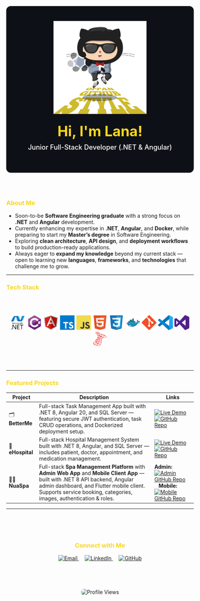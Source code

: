 <div align="center" style="background-color:#0d1117; padding:40px 0; border-radius:12px;">
  <img src="https://github.com/lana-mustafic/lana-mustafic/blob/main/assets/github-style.png"
       width="250"
       alt="GitHub Style Octocat"
       style="margin-bottom:10px;" />

  <h2 style="color:#f9d71c; margin:10px 0 0 0; font-size:38px;">Hi, I'm Lana!</h2>
  <p style="color:#ffffff; font-size:18px; margin-top:10px; font-weight:500;">
    Junior Full-Stack Developer (.NET & Angular)
  </p>
</div>

<br><br>

<h3 style="color:#f9d71c;">About Me</h3>

- Soon-to-be **Software Engineering graduate** with a strong focus on **.NET** and **Angular** development.  
- Currently enhancing my expertise in **.NET**, **Angular**, and **Docker**, while preparing to start my **Master’s degree** in Software Engineering.  
- Exploring **clean architecture**, **API design**, and **deployment workflows** to build production-ready applications.  
- Always eager to **expand my knowledge** beyond my current stack — open to learning new **languages**, **frameworks**, and **technologies** that challenge me to grow.  

---

<h3 style="color:#f9d71c;">Tech Stack</h3>
<br><br/>
<p align="center">
  <img src="https://raw.githubusercontent.com/devicons/devicon/master/icons/dot-net/dot-net-original-wordmark.svg" height="40" alt=".NET" />
  <img src="https://raw.githubusercontent.com/devicons/devicon/master/icons/csharp/csharp-original.svg" height="40" alt="C#" />
  <img src="https://raw.githubusercontent.com/devicons/devicon/master/icons/angularjs/angularjs-original.svg" height="40" alt="Angular" />
  <img src="https://raw.githubusercontent.com/devicons/devicon/master/icons/typescript/typescript-original.svg" height="40" alt="TypeScript" />
  <img src="https://raw.githubusercontent.com/devicons/devicon/master/icons/javascript/javascript-original.svg" height="40" alt="JavaScript" />
  <img src="https://raw.githubusercontent.com/devicons/devicon/master/icons/html5/html5-original.svg" height="40" alt="HTML5" />
  <img src="https://raw.githubusercontent.com/devicons/devicon/master/icons/css3/css3-original.svg" height="40" alt="CSS3" />
  <img src="https://raw.githubusercontent.com/devicons/devicon/master/icons/docker/docker-original.svg" height="40" alt="Docker" />
  <img src="https://raw.githubusercontent.com/devicons/devicon/master/icons/git/git-original.svg" height="40" alt="Git" />
  <img src="https://raw.githubusercontent.com/devicons/devicon/master/icons/vscode/vscode-original.svg" height="40" alt="VS Code" />
  <img src="https://raw.githubusercontent.com/devicons/devicon/master/icons/visualstudio/visualstudio-plain.svg" height="40" alt="Visual Studio" />
  <img src="https://raw.githubusercontent.com/devicons/devicon/master/icons/microsoftsqlserver/microsoftsqlserver-plain.svg" height="40" alt="SQL Server" />
</p>
<br><br/>

---

<h3 style="color:#f9d71c;">Featured Projects</h3>

| Project | Description | Links |
|--------|-------------|-------|
| 🗂️ **BetterMe** | Full-stack Task Management App built with .NET 8, Angular 20, and SQL Server — featuring secure JWT authentication, task CRUD operations, and Dockerized deployment setup. | <a href="#"><img src="https://skillicons.dev/icons?i=vercel" width="36" title="Live Demo"/></a> <a href="https://github.com/lana-mustafic/BetterMe"><img src="https://skillicons.dev/icons?i=github" width="36" title="GitHub Repo"/></a> |
| 🏥 **eHospital** | Full-stack Hospital Management System built with .NET 8, Angular, and SQL Server — includes patient, doctor, appointment, and medication management. | <a href="#"><img src="https://skillicons.dev/icons?i=vercel" width="36" title="Live Demo"/></a> <a href="https://github.com/lana-mustafic/eHospital"><img src="https://skillicons.dev/icons?i=github" width="36" title="GitHub Repo"/></a> |
| 💆‍♀️ **NuaSpa** | Full-stack **Spa Management Platform** with **Admin Web App** and **Mobile Client App** — built with .NET 8 API backend, Angular admin dashboard, and Flutter mobile client. Supports service booking, categories, images, authentication & roles. | **Admin:** <a href="https://github.com/lana-mustafic/NuaSpa-admin"><img src="https://skillicons.dev/icons?i=github" width="36" title="Admin GitHub Repo"/></a> &nbsp;&nbsp; **Mobile:** <a href="https://github.com/lana-mustafic/NuaSpa-mobile"><img src="https://skillicons.dev/icons?i=github" width="36" title="Mobile GitHub Repo"/></a> |

---
<br><br/>

<div align="center" style="margin-top: 40px;">

  <h3 style="color:#f9d71c; margin-bottom: 16px;">Connect with Me</h3>

  <a href="mailto:lana-mustafic@outlook.com" target="_blank">
    <img src="https://skillicons.dev/icons?i=gmail" width="45" height="45" alt="Email"/>
  </a>
  &nbsp;&nbsp;&nbsp;
  <a href="https://linkedin.com/in/lana-mustafic" target="_blank">
    <img src="https://skillicons.dev/icons?i=linkedin" width="45" height="45" alt="LinkedIn"/>
  </a>
  &nbsp;&nbsp;&nbsp;
  <a href="https://github.com/lana-mustafic" target="_blank">
    <img src="https://skillicons.dev/icons?i=github" width="45" height="45" alt="GitHub"/>
  </a>

  <br><br>

  <img 
    src="https://komarev.com/ghpvc/?username=lana-mustafic&label=Profile%20Views&color=555555&labelColor=0d1117&style=for-the-badge" 
    alt="Profile Views" 
    style="margin-top: 12px; border-radius: 8px;" 
  />

</div>
